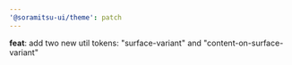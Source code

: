 ```yaml
---
'@soramitsu-ui/theme': patch
---
```


**feat**: add two new util tokens: "surface-variant" and "content-on-surface-variant"
